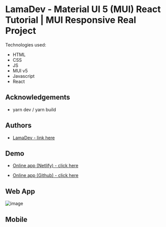 # LamaDev - Material UI 5 (MUI) React Tutorial | MUI Responsive Real Project

Technologies used:

- HTML
- CSS
- JS
- MUI v5
- Javascript
- React

## Acknowledgements

- yarn dev / yarn build

## Authors

- [ LamaDev - link here ](https://www.youtube.com/watch?v=fzxEECHnsvU)

## Demo

- [Online app (Netlify) - click here](https://master--bucolic-manatee-afee11.netlify.app/#simple-list)

- [Online app (Github) - click here](https://github.com/tiagoc0sta/mui-project-lama)

## Web App

![image](https://user-images.githubusercontent.com/63982700/221709843-6b80b558-cc58-45e4-b2a3-e595a9bc8767.png)

## Mobile
